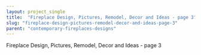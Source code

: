 ```yaml
---
layout: project_single
title:  "Fireplace Design, Pictures, Remodel, Decor and Ideas - page 3"
slug: "fireplace-design-pictures-remodel-decor-and-ideas-page-3"
parent: "contemporary-fireplaces-designs"
---
```

Fireplace Design, Pictures, Remodel, Decor and Ideas - page 3